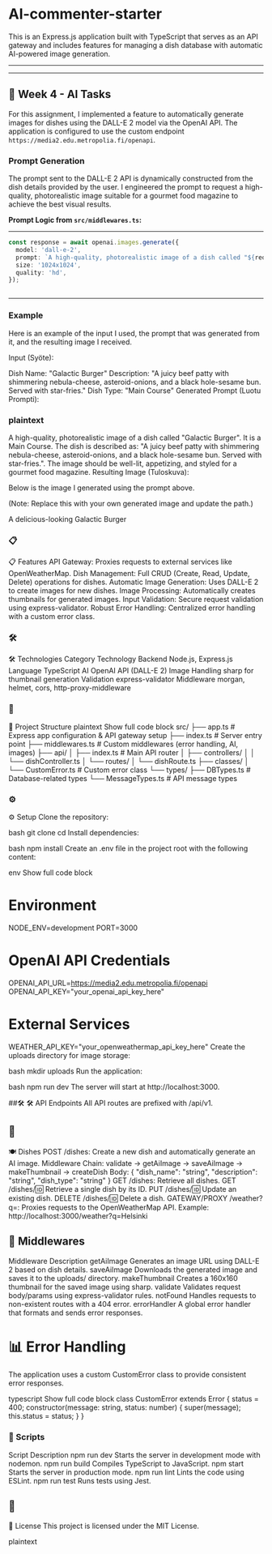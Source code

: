 # AI-commenter-starter

This is an Express.js application built with TypeScript that serves as an API gateway and includes features for managing a dish database with automatic AI-powered image generation.

---



---

## 📝 Week 4 - AI Tasks

For this assignment, I implemented a feature to automatically generate images for dishes using the DALL-E 2 model via the OpenAI API. The application is configured to use the custom endpoint `https://media2.edu.metropolia.fi/openapi`.

### Prompt Generation

The prompt sent to the DALL-E 2 API is dynamically constructed from the dish details provided by the user. I engineered the prompt to request a high-quality, photorealistic image suitable for a gourmet food magazine to achieve the best visual results.

**Prompt Logic from `src/middlewares.ts`:**

---

```typescript
const response = await openai.images.generate({
  model: 'dall-e-2',
  prompt: `A high-quality, photorealistic image of a dish called "${req.body.dish_name}". It is a ${req.body.dish_type}. The dish is described as: "${req.body.description}". The image should be well-lit, appetizing, and styled for a gourmet food magazine.`,
  size: '1024x1024',
  quality: 'hd',
});



```

---

### Example

Here is an example of the input I used, the prompt that was generated from it, and the resulting image I received.

Input (Syöte):

Dish Name: "Galactic Burger"
Description: "A juicy beef patty with shimmering nebula-cheese, asteroid-onions, and a black hole-sesame bun. Served with star-fries."
Dish Type: "Main Course"
Generated Prompt (Luotu Prompti):

### plaintext
A high-quality, photorealistic image of a dish called "Galactic Burger". It is a Main Course. The dish is described as: "A juicy beef patty with shimmering nebula-cheese, asteroid-onions, and a black hole-sesame bun. Served with star-fries.". The image should be well-lit, appetizing, and styled for a gourmet food magazine.
Resulting Image (Tuloskuva):

Below is the image I generated using the prompt above.

(Note: Replace this with your own generated image and update the path.)

A delicious-looking Galactic Burger

### 📋
📋 Features
API Gateway: Proxies requests to external services like OpenWeatherMap.
Dish Management: Full CRUD (Create, Read, Update, Delete) operations for dishes.
Automatic Image Generation: Uses DALL-E 2 to create images for new dishes.
Image Processing: Automatically creates thumbnails for generated images.
Input Validation: Secure request validation using express-validator.
Robust Error Handling: Centralized error handling with a custom error class.

### 🛠
🛠️ Technologies
Category	Technology
Backend	Node.js, Express.js
Language	TypeScript
AI	OpenAI API (DALL-E 2)
Image Handling	sharp for thumbnail generation
Validation	express-validator
Middleware	morgan, helmet, cors, http-proxy-middleware

### 📁
📁 Project Structure
plaintext
 Show full code block 
src/
├── app.ts              # Express app configuration & API gateway setup
├── index.ts            # Server entry point
├── middlewares.ts      # Custom middlewares (error handling, AI, images)
├── api/
│   ├── index.ts        # Main API router
│   ├── controllers/
│   │   └── dishController.ts
│   └── routes/
│       └── dishRoute.ts
├── classes/
│   └── CustomError.ts  # Custom error class
└── types/
    ├── DBTypes.ts      # Database-related types
    └── MessageTypes.ts # API message types
    
### ⚙
⚙️ Setup
Clone the repository:

bash
git clone <your-repository-url>
cd <repository-name>
Install dependencies:

bash
npm install
Create an .env file in the project root with the following content:

env
 Show full code block 
# Environment
NODE_ENV=development
PORT=3000

# OpenAI API Credentials
OPENAI_API_URL=https://media2.edu.metropolia.fi/openapi
OPENAI_API_KEY="your_openai_api_key_here"

# External Services
WEATHER_API_KEY="your_openweathermap_api_key_here"
Create the uploads directory for image storage:

bash
mkdir uploads
Run the application:

bash
npm run dev
The server will start at http://localhost:3000.


##🛠️ 
🛠️ API Endpoints
All API routes are prefixed with /api/v1.


## 🔧 
🍽️ Dishes
POST /dishes: Create a new dish and automatically generate an AI image.
Middleware Chain: validate -> getAiImage -> saveAiImage -> makeThumbnail -> createDish
Body: { "dish_name": "string", "description": "string", "dish_type": "string" }
GET /dishes: Retrieve all dishes.
GET /dishes/:id: Retrieve a single dish by its ID.
PUT /dishes/:id: Update an existing dish.
DELETE /dishes/:id: Delete a dish.
GATEWAY/PROXY
/weather?q=<city>: Proxies requests to the OpenWeatherMap API.
Example: http://localhost:3000/weather?q=Helsinki

## 🔧 Middlewares
Middleware	Description
getAiImage	Generates an image URL using DALL-E 2 based on dish details.
saveAiImage	Downloads the generated image and saves it to the uploads/ directory.
makeThumbnail	Creates a 160x160 thumbnail for the saved image using sharp.
validate	Validates request body/params using express-validator rules.
notFound	Handles requests to non-existent routes with a 404 error.
errorHandler	A global error handler that formats and sends error responses.


# 📊 Error Handling
The application uses a custom CustomError class to provide consistent error responses.

typescript
 Show full code block 
class CustomError extends Error {
  status = 400;
  constructor(message: string, status: number) {
    super(message);
    this.status = status;
  }
}


### 🚀 Scripts
Script	Description
npm run dev	Starts the server in development mode with nodemon.
npm run build	Compiles TypeScript to JavaScript.
npm start	Starts the server in production mode.
npm run lint	Lints the code using ESLint.
npm run test	Runs tests using Jest.


## 📄
📄 License
This project is licensed under the MIT License.

plaintext

<!--
[PROMPT_SUGGESTION]How can I connect this application to a MySQL database to store the dishes?[/PROMPT_SUGGESTION]
[PROMPT_SUGGESTION]Show me how to add JWT authentication to protect the dish API endpoints.[/PROMPT_SUGGESTION]
-->
